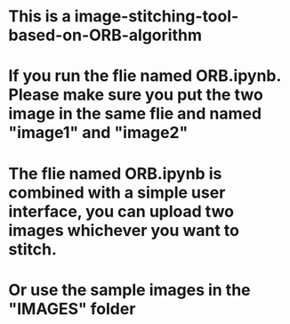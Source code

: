 # This is a image-stitching-tool-based-on-ORB-algorithm

# If you run the flie named ORB.ipynb. Please make sure you put the two image in the same flie and named "image1" and "image2"

# The flie named ORB.ipynb is combined with a simple user interface, you can upload two images whichever you want to stitch.
# Or use the sample images in the "IMAGES" folder
